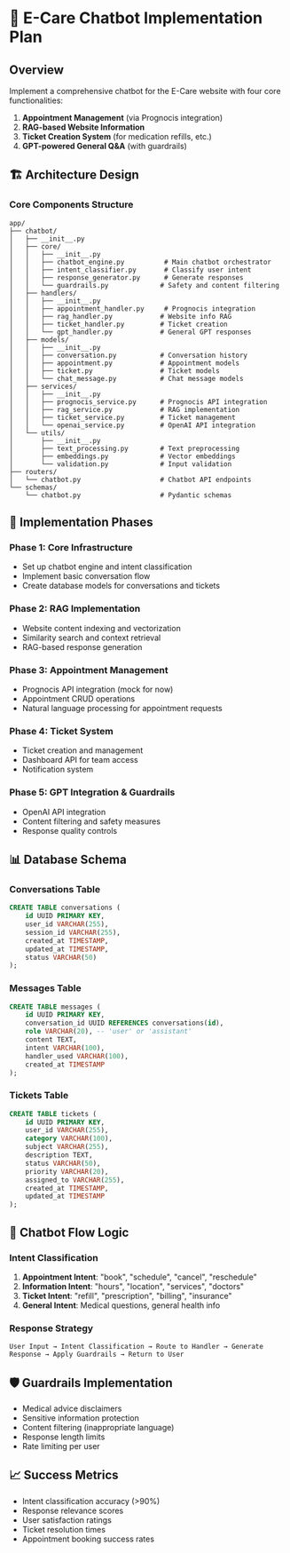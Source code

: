 # 🤖 E-Care Chatbot Implementation Plan

## Overview
Implement a comprehensive chatbot for the E-Care website with four core functionalities:
1. **Appointment Management** (via Prognocis integration)
2. **RAG-based Website Information** 
3. **Ticket Creation System** (for medication refills, etc.)
4. **GPT-powered General Q&A** (with guardrails)

## 🏗️ Architecture Design

### Core Components Structure
```
app/
├── chatbot/
│   ├── __init__.py
│   ├── core/
│   │   ├── __init__.py
│   │   ├── chatbot_engine.py          # Main chatbot orchestrator
│   │   ├── intent_classifier.py       # Classify user intent
│   │   ├── response_generator.py      # Generate responses
│   │   └── guardrails.py             # Safety and content filtering
│   ├── handlers/
│   │   ├── __init__.py
│   │   ├── appointment_handler.py     # Prognocis integration
│   │   ├── rag_handler.py            # Website info RAG
│   │   ├── ticket_handler.py         # Ticket creation
│   │   └── gpt_handler.py            # General GPT responses
│   ├── models/
│   │   ├── __init__.py
│   │   ├── conversation.py           # Conversation history
│   │   ├── appointment.py            # Appointment models
│   │   ├── ticket.py                 # Ticket models
│   │   └── chat_message.py           # Chat message models
│   ├── services/
│   │   ├── __init__.py
│   │   ├── prognocis_service.py      # Prognocis API integration
│   │   ├── rag_service.py            # RAG implementation
│   │   ├── ticket_service.py         # Ticket management
│   │   └── openai_service.py         # OpenAI API integration
│   └── utils/
│       ├── __init__.py
│       ├── text_processing.py        # Text preprocessing
│       ├── embeddings.py             # Vector embeddings
│       └── validation.py             # Input validation
├── routers/
│   └── chatbot.py                    # Chatbot API endpoints
└── schemas/
    └── chatbot.py                    # Pydantic schemas
```

## 🎯 Implementation Phases

### Phase 1: Core Infrastructure
- Set up chatbot engine and intent classification
- Implement basic conversation flow
- Create database models for conversations and tickets

### Phase 2: RAG Implementation  
- Website content indexing and vectorization
- Similarity search and context retrieval
- RAG-based response generation

### Phase 3: Appointment Management
- Prognocis API integration (mock for now)
- Appointment CRUD operations
- Natural language processing for appointment requests

### Phase 4: Ticket System
- Ticket creation and management
- Dashboard API for team access
- Notification system

### Phase 5: GPT Integration & Guardrails
- OpenAI API integration
- Content filtering and safety measures
- Response quality controls

## 📊 Database Schema

### Conversations Table
```sql
CREATE TABLE conversations (
    id UUID PRIMARY KEY,
    user_id VARCHAR(255),
    session_id VARCHAR(255),
    created_at TIMESTAMP,
    updated_at TIMESTAMP,
    status VARCHAR(50)
);
```

### Messages Table
```sql
CREATE TABLE messages (
    id UUID PRIMARY KEY,
    conversation_id UUID REFERENCES conversations(id),
    role VARCHAR(20), -- 'user' or 'assistant'
    content TEXT,
    intent VARCHAR(100),
    handler_used VARCHAR(100),
    created_at TIMESTAMP
);
```

### Tickets Table
```sql
CREATE TABLE tickets (
    id UUID PRIMARY KEY,
    user_id VARCHAR(255),
    category VARCHAR(100),
    subject VARCHAR(255),
    description TEXT,
    status VARCHAR(50),
    priority VARCHAR(20),
    assigned_to VARCHAR(255),
    created_at TIMESTAMP,
    updated_at TIMESTAMP
);
```

## 🔄 Chatbot Flow Logic

### Intent Classification
1. **Appointment Intent**: "book", "schedule", "cancel", "reschedule"
2. **Information Intent**: "hours", "location", "services", "doctors"
3. **Ticket Intent**: "refill", "prescription", "billing", "insurance"
4. **General Intent**: Medical questions, general health info

### Response Strategy
```
User Input → Intent Classification → Route to Handler → Generate Response → Apply Guardrails → Return to User
```

## 🛡️ Guardrails Implementation
- Medical advice disclaimers
- Sensitive information protection
- Content filtering (inappropriate language)
- Response length limits
- Rate limiting per user

## 📈 Success Metrics
- Intent classification accuracy (>90%)
- Response relevance scores
- User satisfaction ratings
- Ticket resolution times
- Appointment booking success rates
